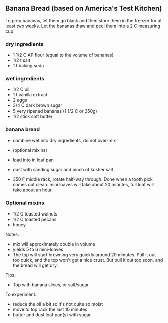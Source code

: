 ## Banana Bread (based on America's Test Kitchen)

To prep bananas, let them go black and then store them in the freezer for at least two weeks. Let the bananas thaw and peel them into a 2 C measuring cup

### dry ingredients
  + 1 1/2 C AP flour (equal to the volume of bananas)
  + 1/2 t salt
  + 1 t baking soda

### wet ingredients
  + 1/2 C oil
  + 1 t vanilla extract
  + 2 eggs
  + 3/4 C dark brown sugar
  + 5 very ripened bananas (1 1/2 C or 350g)
  + 1/2 stick soft butter

### banana bread
  * combine wet into dry ingredients, do not over-mix
  + (optional mixins)
  * load into in loaf pan
  + dust with sanding sugar and pinch of kosher salt
  * 350 F middle rack, rotate half-way through. Done when a tooth pick comes out clean.
    mini loaves will take about 20 minutes, full loaf will take about an hour.

### Optional mixins
  + 1/2 C toasted walnuts
  + 1/2 C toasted pecans
  + honey

Notes:
* mix will approximately double in volume
* yields 5 to 6 mini-loaves
* The top will start browning very quickly around 20 minutes. Pull it out too quick, and the top won't get a nice crust. But pull it out too soon, and the bread will get dry.

Tips:
* Top with banana slices, or salt/sugar

To experiment:
  * reduce the oil a bit so it's not quite so moist
  * move to top rack the last 10 minutes
  * butter and dust loaf pan(s) with sugar

